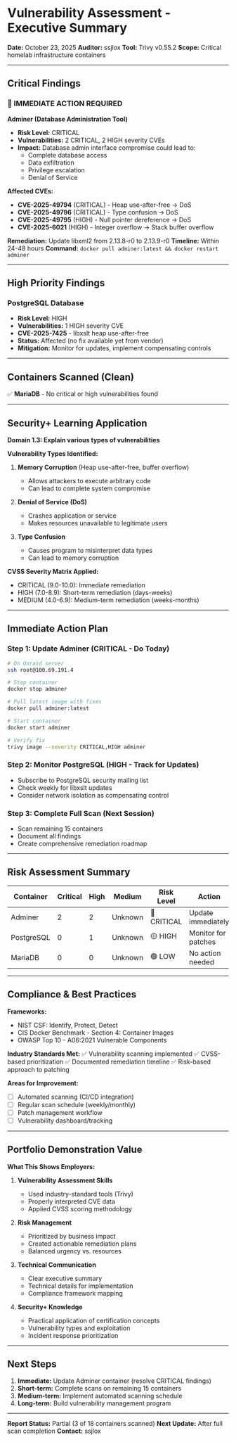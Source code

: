 # Vulnerability Assessment - Executive Summary

**Date:** October 23, 2025
**Auditor:** ssjlox
**Tool:** Trivy v0.55.2
**Scope:** Critical homelab infrastructure containers

---

## Critical Findings

### 🚨 IMMEDIATE ACTION REQUIRED

**Adminer (Database Administration Tool)**
- **Risk Level:** CRITICAL
- **Vulnerabilities:** 2 CRITICAL, 2 HIGH severity CVEs
- **Impact:** Database admin interface compromise could lead to:
  - Complete database access
  - Data exfiltration
  - Privilege escalation
  - Denial of Service

**Affected CVEs:**
- **CVE-2025-49794** (CRITICAL) - Heap use-after-free → DoS
- **CVE-2025-49796** (CRITICAL) - Type confusion → DoS
- **CVE-2025-49795** (HIGH) - Null pointer dereference → DoS
- **CVE-2025-6021** (HIGH) - Integer overflow → Stack buffer overflow

**Remediation:** Update libxml2 from 2.13.8-r0 to 2.13.9-r0
**Timeline:** Within 24-48 hours
**Command:** `docker pull adminer:latest && docker restart adminer`

---

## High Priority Findings

### PostgreSQL Database
- **Risk Level:** HIGH
- **Vulnerabilities:** 1 HIGH severity CVE
- **CVE-2025-7425** - libxslt heap use-after-free
- **Status:** Affected (no fix available yet from vendor)
- **Mitigation:** Monitor for updates, implement compensating controls

---

## Containers Scanned (Clean)

✅ **MariaDB** - No critical or high vulnerabilities found

---

## Security+ Learning Application

**Domain 1.3: Explain various types of vulnerabilities**

**Vulnerability Types Identified:**
1. **Memory Corruption** (Heap use-after-free, buffer overflow)
   - Allows attackers to execute arbitrary code
   - Can lead to complete system compromise

2. **Denial of Service (DoS)**
   - Crashes application or service
   - Makes resources unavailable to legitimate users

3. **Type Confusion**
   - Causes program to misinterpret data types
   - Can lead to memory corruption

**CVSS Severity Matrix Applied:**
- CRITICAL (9.0-10.0): Immediate remediation
- HIGH (7.0-8.9): Short-term remediation (days-weeks)
- MEDIUM (4.0-6.9): Medium-term remediation (weeks-months)

---

## Immediate Action Plan

### Step 1: Update Adminer (CRITICAL - Do Today)
```bash
# On Unraid server
ssh root@100.69.191.4

# Stop container
docker stop adminer

# Pull latest image with fixes
docker pull adminer:latest

# Start container
docker start adminer

# Verify fix
trivy image --severity CRITICAL,HIGH adminer
```

### Step 2: Monitor PostgreSQL (HIGH - Track for Updates)
- Subscribe to PostgreSQL security mailing list
- Check weekly for libxslt updates
- Consider network isolation as compensating control

### Step 3: Complete Full Scan (Next Session)
- Scan remaining 15 containers
- Document all findings
- Create comprehensive remediation roadmap

---

## Risk Assessment Summary

| Container | Critical | High | Medium | Risk Level | Action |
|-----------|----------|------|--------|------------|--------|
| Adminer | 2 | 2 | Unknown | 🔴 CRITICAL | Update immediately |
| PostgreSQL | 0 | 1 | Unknown | 🟡 HIGH | Monitor for patches |
| MariaDB | 0 | 0 | Unknown | 🟢 LOW | No action needed |

---

## Compliance & Best Practices

**Frameworks:**
- NIST CSF: Identify, Protect, Detect
- CIS Docker Benchmark - Section 4: Container Images
- OWASP Top 10 - A06:2021 Vulnerable Components

**Industry Standards Met:**
✅ Vulnerability scanning implemented
✅ CVSS-based prioritization
✅ Documented remediation timeline
✅ Risk-based approach to patching

**Areas for Improvement:**
- [ ] Automated scanning (CI/CD integration)
- [ ] Regular scan schedule (weekly/monthly)
- [ ] Patch management workflow
- [ ] Vulnerability dashboard/tracking

---

## Portfolio Demonstration Value

**What This Shows Employers:**

1. **Vulnerability Assessment Skills**
   - Used industry-standard tools (Trivy)
   - Properly interpreted CVE data
   - Applied CVSS scoring methodology

2. **Risk Management**
   - Prioritized by business impact
   - Created actionable remediation plans
   - Balanced urgency vs. resources

3. **Technical Communication**
   - Clear executive summary
   - Technical details for implementation
   - Compliance framework mapping

4. **Security+ Knowledge**
   - Practical application of certification concepts
   - Vulnerability types and exploitation
   - Incident response prioritization

---

## Next Steps

1. **Immediate:** Update Adminer container (resolve CRITICAL findings)
2. **Short-term:** Complete scans on remaining 15 containers
3. **Medium-term:** Implement automated scanning schedule
4. **Long-term:** Build vulnerability management program

---

**Report Status:** Partial (3 of 18 containers scanned)
**Next Update:** After full scan completion
**Contact:** ssjlox

